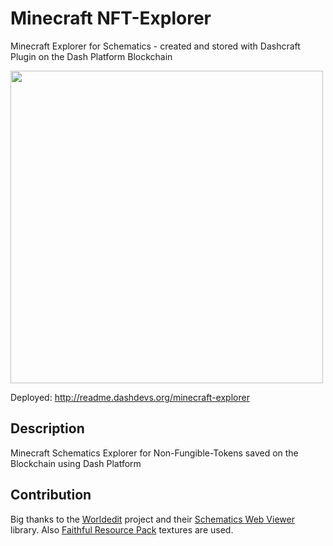# Minecraft NFT-Explorer
Minecraft Explorer for Schematics - created and stored with Dashcraft Plugin on the Dash Platform Blockchain

<img src="https://raw.githubusercontent.com/readme55/minecraft-explorer/main/meta.png" width="500"/>

Deployed: http://readme.dashdevs.org/minecraft-explorer

## Description

Minecraft Schematics Explorer for Non-Fungible-Tokens saved on the Blockchain using Dash Platform


## Contribution

Big thanks to the [Worldedit](https://enginehub.org/worldedit/) project and their [Schematics Web Viewer](https://github.com/EngineHub/SchematicWebViewer) library.
Also [Faithful Resource Pack](https://faithful.team/faithful-1-15/) textures are used.